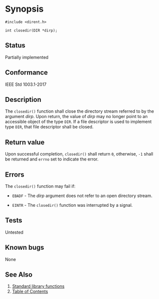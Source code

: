 # Synopsis

`#include <dirent.h>`</br>

`int closedir(DIR *dirp);`</br>

## Status

Partially implemented

## Conformance

IEEE Std 1003.1-2017

## Description

The `closedir()` function shall close the directory stream referred to by the argument _dirp_. Upon return, the value
of _dirp_ may no longer point to an accessible object of the type `DIR`. If a file descriptor is used to implement type
`DIR`, that file descriptor shall be closed.

## Return value

Upon successful completion, `closedir()` shall return `0`, otherwise, `-1` shall be returned and `errno`
set to indicate the error.

## Errors

The `closedir()` function may fail if:

* `EBADF` - The _dirp_ argument does not refer to an open directory stream.

* `EINTR` - The `closedir()` function was interrupted by a signal.

## Tests

Untested

## Known bugs

None

## See Also

1. [Standard library functions](../README.md)
2. [Table of Contents](../../../README.md)
